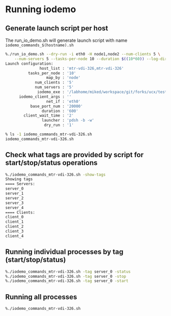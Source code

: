 
# Running iodemo


## Generate launch script per host

The run_io_demo.sh will generate launch script with name ```iodemo_commands_$(hostname).sh```

``` bash
%./run_io_demo.sh --dry-run -i eth0 -H node1,node2 --num-clients 5 \
	--num-servers 5 --tasks-per-node 10 --duration $((10*60)) --log-dir $PWD/logs $PWD/iodemo
Launch configuration:
               host_list : 'mtr-vdi-326,mtr-vdi-326'
          tasks_per_node : '10'
                  map_by : 'node'
             num_clients : '5'
             num_servers : '5'
              iodemo_exe : '/labhome/miked/workspace/git/forks/ucx/test/apps/iodemo/iodemo'
      iodemo_client_args : ''
                  net_if : 'eth0'
           base_port_num : '20000'
                duration : '600'
        client_wait_time : '2'
                launcher : 'pdsh -b -w'
                 dry_run : '1'

% ls -1 iodemo_commands_mtr-vdi-326.sh
iodemo_commands_mtr-vdi-326.sh

```

## Check what tags are provided by script for start/stop/status operations

``` bash
%./iodemo_commands_mtr-vdi-326.sh -show-tags
Showing tags
==== Servers:
server_0
server_1
server_2
server_3
server_4
==== Clients:
client_0
client_1
client_2
client_3
client_4
```

## Running individual processes by tag (start/stop/status)



``` bash
%./iodemo_commands_mtr-vdi-326.sh -tag server_0 -status
%./iodemo_commands_mtr-vdi-326.sh -tag server_0 -stop
%./iodemo_commands_mtr-vdi-326.sh -tag server_0 -start

```

## Running all processes

``` bash
%./iodemo_commands_mtr-vdi-326.sh
```

